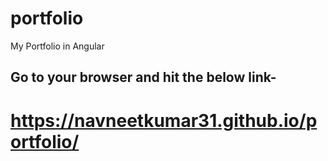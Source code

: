 # portfolio
My Portfolio in Angular

## Go to your browser and hit the below link-
# https://navneetkumar31.github.io/portfolio/
